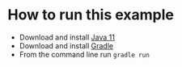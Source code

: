 # How to run this example

- Download and install [Java 11](https://adoptium.net/)
- Download and install [Gradle](https://gradle.org)
- From the command line run `gradle run`
